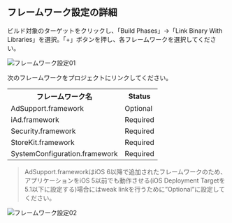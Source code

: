 ## フレームワーク設定の詳細

ビルド対象のターゲットをクリックし、「Build Phases」→「Link Binary With Libraries」を選択。「+」ボタンを押し、各フレームワークを選択してください。

![フレームワーク設定01](https://github.com/cyber-z/public_fox_ios_sdk/raw/master/doc/config_framework/ja/img01.png)

次のフレームワークをプロジェクトにリンクしてください。

<table>
<tr><th>フレームワーク名</th><th>Status</th></tr>
<tr><td>AdSupport.framework</td><td>Optional</td></tr>
<tr><td>iAd.framework </td><td>Required</td></tr>
<tr><td>Security.framework </td><td>Required </td></tr>
<tr><td>StoreKit.framework </td><td>Required </td></tr>
<tr><td>SystemConfiguration.framework </td><td>Required </td></tr>
</table>

> AdSupport.frameworkはiOS 6以降で追加されたフレームワークのため、アプリケーションをiOS 5以前でも動作させる(iOS Deployment Targetを5.1以下に設定する)場合にはweak linkを行うために”Optional”に設定してください。

![フレームワーク設定02](https://github.com/cyber-z/public_fox_ios_sdk/raw/master/doc/config_framework/ja/img02.png)



